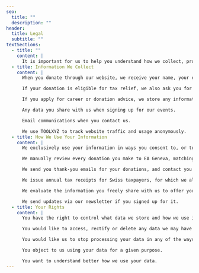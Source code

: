 ```yaml
---
seo:
  title: ""
  description: ""
header:
  title: Legal
  subtitle: ""
textSections:
  - title: ""
    content: |
      It is important for us to help you understand how we collect, process, and share your data. That is the aim of this privacy policy, and it applies to the activities of the Simon Institute for Longterm Governance, based in Geneva, Switzerland. If you have any questions, feel free to contact us anytime at privacy@simoninstitute.ch
  - title: Information We Collect
    content: |
      When you donate through our website, we receive your name, your email address, and your address.

      If your donation is eligible for tax relief, we also ask you for your physical address, which is required by law to issue tax receipts in Switzerland.

      If you apply for career or donation advice, we store any information you freely give to us.

      Any data you share with us when signing up for our events.

      Email communications when you contact us.

      We use TOOLXYZ to track website traffic and usage anonymously.
  - title: How We Use Your Information
    content: |
      We exclusively use your information in ways you consent to, or to comply with legal requirements. In particular:

      We manually review every donation you make to EA Geneva, matching incoming payments on our accounts with donor records on our system.

      We send you thank-you emails for your donations, and contact you via email if something is unclear or to establish a closer personal relationship with you.

      We issue annual tax receipts for Swiss taxpayers, for which we also need your physical address.

      We evaluate the information you freely share with us to offer you personalized career or donation advice.

      We send updates via our newsletter if you signed up for it.
  - title: Your Rights
    content: |
      You have the right to control what data we store and how we use it. In particular, you can always contact us if:

      You would like to access, rectify or delete any data we may have about you.

      You would like us to stop processing your data in any of the ways described in this policy.

      You object to us using your data for a given purpose.

      You want to understand better how we use your data.
---
```


